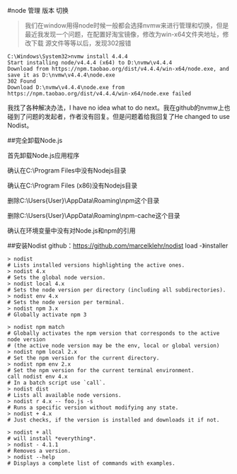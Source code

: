 
#node 管理 版本 切换

>我们在window用得node时候一般都会选择nvmw来进行管理和切换，但是最近我发现一个问题，在配置好淘宝镜像，修改为win-x64文件夹地址，修改下载
源文件等等以后，发现302报错

```
C:\Windows\System32>nvmw install 4.4.4
Start installing node/v4.4.4 (x64) to D:\nvmw\v4.4.4
Download from https://npm.taobao.org/dist/v4.4.4/win-x64/node.exe, and save it as D:\nvmw\v4.4.4\node.exe
302 Found
Download D:\nvmw\v4.4.4\node.exe from https://npm.taobao.org/dist/v4.4.4/win-x64/node.exe failed
```

我找了各种解决办法，I have no idea what to do next。我在github的nvmw上也碰到了问题的发起者，作者没有回复。但是问题着给我回复了He 
changed to use Nodist。


##完全卸载Node.js

首先卸载Node.js应用程序

确认在C:\Program Files中没有Nodejs目录

确认在C:\Program Files (x86)没有Nodejs目录

删除C:\Users{User}\AppData\Roaming\npm这个目录

删除C:\Users{User}\AppData\Roaming\npm-cache这个目录

确认在环境变量中没有对Node.js和npm的引用


##安装Nodist
github：https://github.com/marcelklehr/nodist
load -》installer

```
> nodist
# Lists installed versions highlighting the active ones.
> nodist 4.x
# Sets the global node version.
> nodist local 4.x
# Sets the node version per directory (including all subdirectories).
> nodist env 4.x
# Sets the node version per terminal.
> nodist npm 3.x
# Globally activate npm 3

> nodist npm match
# Globally activates the npm version that corresponds to the active node version
# (the active node version may be the env, local or global version)
> nodist npm local 2.x
# Set the npm version for the current directory.
> nodist npm env 2.x
# Set the npm version for the current terminal environment.
call nodist env 4.x
# In a batch script use `call`.
> nodist dist
# Lists all available node versions.
> nodist r 4.x -- foo.js -s
# Runs a specific version without modifying any state.
> nodist + 4.x
# Just checks, if the version is installed and downloads it if not.

> nodist + all
# will install *everything*.
> nodist - 4.1.1
# Removes a version.
> nodist --help
# Displays a complete list of commands with examples.
```
